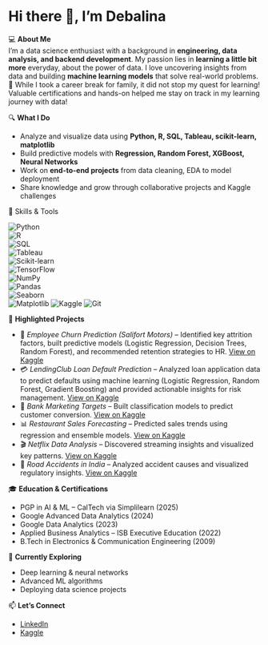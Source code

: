# Hi there 👋, I’m Debalina   

💻 **About Me**  
I’m a data science enthusiast with a background in **engineering, data analysis, and backend development**. My passion lies in **learning a little bit more** everyday, about the power of data. I love uncovering insights from data and building **machine learning models** that solve real-world problems.  
🌱 While I took a career break for family, it did not stop my quest for learning! Valuable certifications and hands-on helped me stay on track in my learning journey with data! 

🔍 **What I Do**  
- Analyze and visualize data using **Python, R, SQL, Tableau, scikit-learn, matplotlib**  
- Build predictive models with **Regression, Random Forest, XGBoost, Neural Networks**  
- Work on **end-to-end projects** from data cleaning, EDA to model deployment  
- Share knowledge and grow through collaborative projects and Kaggle challenges

🔧 Skills & Tools  

![Python](https://img.shields.io/badge/Python-3776AB?style=for-the-badge&logo=python&logoColor=white)  
![R](https://img.shields.io/badge/R-276DC3?style=for-the-badge&logo=r&logoColor=white)  
![SQL](https://img.shields.io/badge/SQL-336791?style=for-the-badge&logo=postgresql&logoColor=white)  
![Tableau](https://img.shields.io/badge/Tableau-E97627?style=for-the-badge&logo=tableau&logoColor=white)  
![Scikit-learn](https://img.shields.io/badge/Scikit--learn-F7931E?style=for-the-badge&logo=scikit-learn&logoColor=white)  
![TensorFlow](https://img.shields.io/badge/TensorFlow-FF6F00?style=for-the-badge&logo=tensorflow&logoColor=white)  
![NumPy](https://img.shields.io/badge/Numpy-013243?style=for-the-badge&logo=numpy&logoColor=white)  
![Pandas](https://img.shields.io/badge/Pandas-150458?style=for-the-badge&logo=pandas&logoColor=white)  
![Seaborn](https://img.shields.io/badge/Seaborn-009688?style=for-the-badge&logoColor=white)  
![Matplotlib](https://img.shields.io/badge/Matplotlib-11557c?style=for-the-badge&logoColor=white) 
![Kaggle](https://img.shields.io/badge/Kaggle-20BEFF?logo=kaggle&logoColor=fff)
![Git](https://img.shields.io/badge/Git-F05032?logo=git&logoColor=fff)


📌 **Highlighted Projects**  
- 👥 *Employee Churn Prediction (Salifort Motors)* – Identified key attrition factors, built predictive models (Logistic Regression, Decision Trees, Random Forest), and recommended retention strategies to HR. <a href="https://www.kaggle.com/code/debalinamitra/predicting-employee-turnover" target="_blank">View on Kaggle</a>
- 💳 *LendingClub Loan Default Prediction* – Analyzed loan application data to predict defaults using machine learning (Logistic Regression, Random Forest, Gradient Boosting) and provided actionable insights for risk management. <a href="https://www.kaggle.com/code/debalinamitra/loan-default-lendingclub" target="_blank">View on Kaggle</a>
- 🏦 *Bank Marketing Targets* – Built classification models to predict customer conversion. <a href="https://www.kaggle.com/code/debalinamitra/banking-data-analysis-marketing-targets" target="_blank">View on Kaggle</a>
- 📊 *Restaurant Sales Forecasting* – Predicted sales trends using regression and ensemble models. <a href="https://www.kaggle.com/code/debalinamitra/restaurant-sales-forecasting" target="_blank">View on Kaggle</a>
- 🎬 *Netflix Data Analysis* – Discovered streaming insights and visualized key patterns. <a href="https://www.kaggle.com/code/debalinamitra/netflix-data-cleaning-analysis-and-visualization" target="_blank">View on Kaggle</a>
- 🚗 *Road Accidents in India* – Analyzed accident causes and visualized regulatory insights. <a href="https://www.kaggle.com/code/debalinamitra/road-accidents-in-india-regulatory-affairs" target="_blank">View on Kaggle</a>

🎓 **Education & Certifications**  
- PGP in AI & ML – CalTech via Simplilearn (2025)  
- Google Advanced Data Analytics (2024)  
- Google Data Analytics (2023)  
- Applied Business Analytics – ISB Executive Education (2022)  
- B.Tech in Electronics & Communication Engineering (2009)  

🌱 **Currently Exploring**  
- Deep learning & neural networks  
- Advanced ML algorithms  
- Deploying data science projects  

📫 **Let’s Connect**  
- [LinkedIn](https://www.linkedin.com/in/debalina-mitra/)  
- [Kaggle](https://www.kaggle.com/debalinamitra)  
